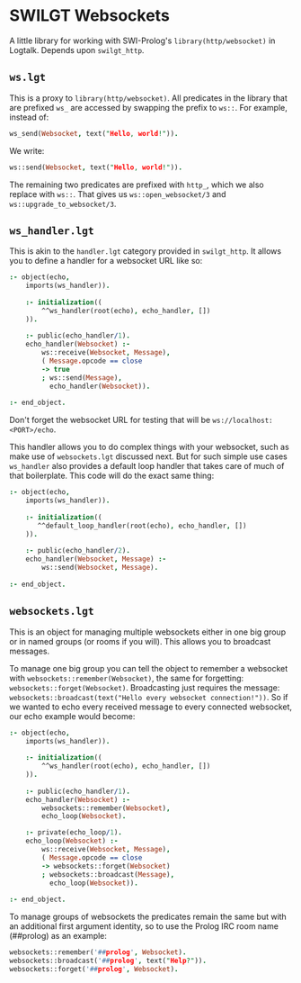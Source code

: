 # SWILGT Websockets

A little library for working with SWI-Prolog's `library(http/websocket)` in Logtalk. Depends upon `swilgt_http`.

## `ws.lgt`

This is a proxy to `library(http/websocket)`. All predicates in the library that are prefixed `ws_` are accessed by swapping the prefix to `ws::`. For example, instead of:

``` prolog
ws_send(Websocket, text("Hello, world!")).
```

We write:

``` prolog
ws::send(Websocket, text("Hello, world!")).
```

The remaining two predicates are prefixed with `http_`, which we also replace with `ws::`. That gives us `ws::open_websocket/3` and `ws::upgrade_to_websocket/3`.

## `ws_handler.lgt`

This is akin to the `handler.lgt` category provided in `swilgt_http`. It allows you to define a handler for a websocket URL like so:

``` prolog
:- object(echo,
    imports(ws_handler)).
    
    :- initialization((
        ^^ws_handler(root(echo), echo_handler, [])
    )).
    
    :- public(echo_handler/1).
    echo_handler(Websocket) :-
        ws::receive(Websocket, Message),
        ( Message.opcode == close
        -> true
        ; ws::send(Message),
          echo_handler(Websocket)).
    
:- end_object.
```

Don't forget the websocket URL for testing that will be `ws://localhost:<PORT>/echo`.

This handler allows you to do complex things with your websocket, such as make use of `websockets.lgt` discussed next. But for such simple use cases `ws_handler` also provides a default loop handler that takes care of much of that boilerplate. This code will do the exact same thing:

``` prolog
:- object(echo,
    imports(ws_handler)).
    
    :- initialization((
       ^^default_loop_handler(root(echo), echo_handler, [])
    )).
    
    :- public(echo_handler/2).
    echo_handler(Websocket, Message) :-
        ws::send(Websocket, Message).
        
:- end_object.
```

## `websockets.lgt`

This is an object for managing multiple websockets either in one big group or in named groups (or rooms if you will). This allows you to broadcast messages.

To manage one big group you can tell the object to remember a websocket with `websockets::remember(Websocket)`, the same for forgetting: `websockets::forget(Websocket)`. Broadcasting just requires the message: `websockets::broadcast(text("Hello every websocket connection!"))`. So if we wanted to echo every received message to every connected websocket, our echo example would become:

``` prolog
:- object(echo,
    imports(ws_handler)).
    
    :- initialization((
        ^^ws_handler(root(echo), echo_handler, [])
    )).
    
    :- public(echo_handler/1).
    echo_handler(Websocket) :-
        websockets::remember(Websocket),
        echo_loop(Websocket).

    :- private(echo_loop/1).
    echo_loop(Websocket) :-
        ws::receive(Websocket, Message),
        ( Message.opcode == close
        -> websockets::forget(Websocket)
        ; websockets::broadcast(Message),
          echo_loop(Websocket)).
    
:- end_object.
```

To manage groups of websockets the predicates remain the same but with an additional first argument identity, so to use the Prolog IRC room name (##prolog) as an example:

``` prolog
websockets::remember('##prolog', Websocket).
websockets::broadcast('##prolog', text("Help?")).
websockets::forget('##prolog', Websocket).
```
